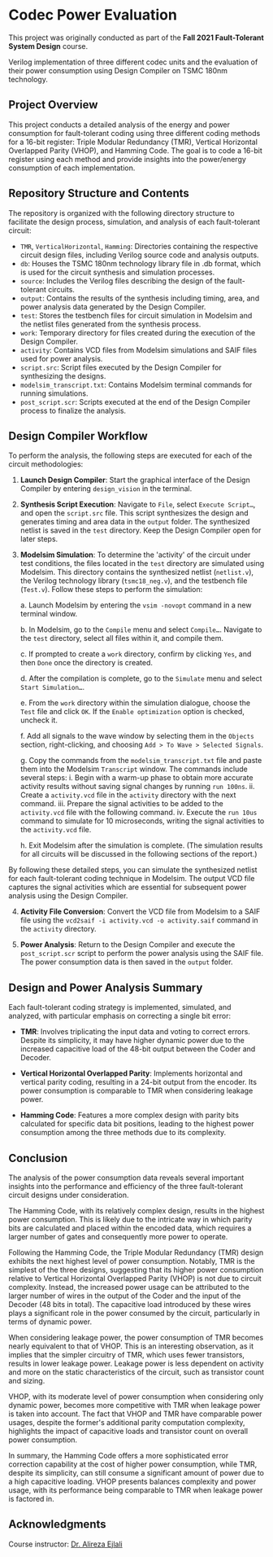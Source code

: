 # Codec Power Evaluation
This project was originally conducted as part of the **Fall 2021 Fault-Tolerant System Design** course.

Verilog implementation of three different codec units and the evaluation of their power consumption using Design Compiler on TSMC 180nm technology.

## Project Overview
This project conducts a detailed analysis of the energy and power consumption for fault-tolerant coding using three different coding methods for a 16-bit register: Triple Modular Redundancy (TMR), Vertical Horizontal Overlapped Parity (VHOP), and Hamming Code. The goal is to code a 16-bit register using each method and provide insights into the power/energy consumption of each implementation. 

## Repository Structure and Contents
The repository is organized with the following directory structure to facilitate the design process, simulation, and analysis of each fault-tolerant circuit:

- `TMR`, `VerticalHorizontal`, `Hamming`: Directories containing the respective circuit design files, including Verilog source code and analysis outputs.
- `db`: Houses the TSMC 180nm technology library file in .db format, which is used for the circuit synthesis and simulation processes.
- `source`: Includes the Verilog files describing the design of the fault-tolerant circuits.
- `output`: Contains the results of the synthesis including timing, area, and power analysis data generated by the Design Compiler.
- `test`: Stores the testbench files for circuit simulation in Modelsim and the netlist files generated from the synthesis process.
- `work`: Temporary directory for files created during the execution of the Design Compiler.
- `activity`: Contains VCD files from Modelsim simulations and SAIF files used for power analysis.
- `script.src`: Script files executed by the Design Compiler for synthesizing the designs.
- `modelsim_transcript.txt`: Contains Modelsim terminal commands for running simulations.
- `post_script.scr`: Scripts executed at the end of the Design Compiler process to finalize the analysis.

## Design Compiler Workflow
To perform the analysis, the following steps are executed for each of the circuit methodologies:

1. **Launch Design Compiler**: Start the graphical interface of the Design Compiler by entering `design_vision` in the terminal.

2. **Synthesis Script Execution**: Navigate to `File`, select `Execute Script…`, and open the `script.src` file. This script synthesizes the design and generates timing and area data in the `output` folder. The synthesized netlist is saved in the `test` directory. Keep the Design Compiler open for later steps.

3. **Modelsim Simulation**: To determine the 'activity' of the circuit under test conditions, the files located in the `test` directory are simulated using Modelsim. This directory contains the synthesized netlist (`netlist.v`), the Verilog technology library (`tsmc18_neg.v`), and the testbench file (`Test.v`). Follow these steps to perform the simulation:

   a. Launch Modelsim by entering the `vsim -novopt` command in a new terminal window.
   
   b. In Modelsim, go to the `Compile` menu and select `Compile…`. Navigate to the `test` directory, select all files within it, and compile them.
   
   c. If prompted to create a `work` directory, confirm by clicking `Yes`, and then `Done` once the directory is created.
   
   d. After the compilation is complete, go to the `Simulate` menu and select `Start Simulation…`.
   
   e. From the `work` directory within the simulation dialogue, choose the `Test` file and click `OK`. If the `Enable optimization` option is checked, uncheck it.
   
   f. Add all signals to the wave window by selecting them in the `Objects` section, right-clicking, and choosing `Add > To Wave > Selected Signals`.
   
   g. Copy the commands from the `modelsim_transcript.txt` file and paste them into the Modelsim `Transcript` window. The commands include several steps:
      i. Begin with a warm-up phase to obtain more accurate activity results without saving signal changes by running `run 100ns`.
      ii. Create a `activity.vcd` file in the `activity` directory with the next command.
      iii. Prepare the signal activities to be added to the `activity.vcd` file with the following command.
      iv. Execute the `run 10us` command to simulate for 10 microseconds, writing the signal activities to the `activity.vcd` file.
   
   h. Exit Modelsim after the simulation is complete. (The simulation results for all circuits will be discussed in the following sections of the report.)

By following these detailed steps, you can simulate the synthesized netlist for each fault-tolerant coding technique in Modelsim. The output VCD file captures the signal activities which are essential for subsequent power analysis using the Design Compiler.

4. **Activity File Conversion**: Convert the VCD file from Modelsim to a SAIF file using the `vcd2saif -i activity.vcd -o activity.saif` command in the `activity` directory.

5. **Power Analysis**: Return to the Design Compiler and execute the `post_script.scr` script to perform the power analysis using the SAIF file. The power consumption data is then saved in the `output` folder.

## Design and Power Analysis Summary
Each fault-tolerant coding strategy is implemented, simulated, and analyzed, with particular emphasis on correcting a single bit error:

- **TMR**: Involves triplicating the input data and voting to correct errors. Despite its simplicity, it may have higher dynamic power due to the increased capacitive load of the 48-bit output between the Coder and Decoder.

- **Vertical Horizontal Overlapped Parity**: Implements horizontal and vertical parity coding, resulting in a 24-bit output from the encoder. Its power consumption is comparable to TMR when considering leakage power.

- **Hamming Code**: Features a more complex design with parity bits calculated for specific data bit positions, leading to the highest power consumption among the three methods due to its complexity.

## Conclusion
The analysis of the power consumption data reveals several important insights into the performance and efficiency of the three fault-tolerant circuit designs under consideration.

The Hamming Code, with its relatively complex design, results in the highest power consumption. This is likely due to the intricate way in which parity bits are calculated and placed within the encoded data, which requires a larger number of gates and consequently more power to operate.

Following the Hamming Code, the Triple Modular Redundancy (TMR) design exhibits the next highest level of power consumption. Notably, TMR is the simplest of the three designs, suggesting that its higher power consumption relative to Vertical Horizontal Overlapped Parity (VHOP) is not due to circuit complexity. Instead, the increased power usage can be attributed to the larger number of wires in the output of the Coder and the input of the Decoder (48 bits in total). The capacitive load introduced by these wires plays a significant role in the power consumed by the circuit, particularly in terms of dynamic power.

When considering leakage power, the power consumption of TMR becomes nearly equivalent to that of VHOP. This is an interesting observation, as it implies that the simpler circuitry of TMR, which uses fewer transistors, results in lower leakage power. Leakage power is less dependent on activity and more on the static characteristics of the circuit, such as transistor count and sizing.

VHOP, with its moderate level of power consumption when considering only dynamic power, becomes more competitive with TMR when leakage power is taken into account. The fact that VHOP and TMR have comparable power usages, despite the former's additional parity computation complexity, highlights the impact of capacitive loads and transistor count on overall power consumption.

In summary, the Hamming Code offers a more sophisticated error correction capability at the cost of higher power consumption, while TMR, despite its simplicity, can still consume a significant amount of power due to a high capacitive loading. VHOP presents balances complexity and power usage, with its performance being comparable to TMR when leakage power is factored in.

## Acknowledgments
Course instructor: [Dr. Alireza Ejlali](https://scholar.google.com/citations?user=H7G8s68AAAAJ&hl=en)
